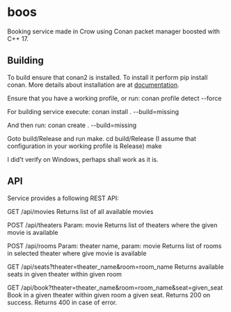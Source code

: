 # boos
Booking service made in Crow using Conan packet manager boosted with C++ 17.

## Building
To build ensure that conan2 is installed. To install it perform pip install conan.
More details about installation are at [documentation](https://docs.conan.io/2/installation.html).

Ensure that you have a working profile, or run:
conan profile detect --force

For building service execute:
conan install . --build=missing

And then run:
conan create . --build=missing

Goto build/Release and run make.
cd build/Release (I assume that configuration in your working profile is Release)
make

I did't verify on Windows, perhaps shall work as it is.

## API

Service provides a following REST API:

GET /api/movies
Returns list of all available movies

POST /api/theaters Param: movie
Returns list of theaters where the given movie is available

POST /api/rooms Param: theater name, param: movie
Returns list of rooms in selected theater where give movie is available

GET /api/seats?theater=theater_name&room=room_name
Returns available seats in given theater within given room

GET /api/book?theater=theater_name&room=room_name&seat=given_seat
Book in a given theater within given room a given seat.
Returns 200 on success. Returns 400 in case of error.



